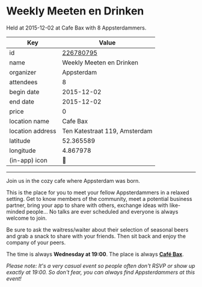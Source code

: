 # Weekly Meeten en Drinken
Held at 2015-12-02 at Cafe Bax with 8 Appsterdammers.
        
|Key|Value
|---|---|
|id|[226780795](https://www.meetup.com/appsterdam/events/226780795/)|
|name|Weekly Meeten en Drinken|
|organizer|Appsterdam|
|attendees|8|
|begin date|2015-12-02|
|end date|2015-12-02|
|price|0|
|location name|Cafe Bax|
|location address|Ten Katestraat 119, Amsterdam|
|latitude|52.365589|
|longitude|4.867978|
|(in-app) icon|🍺|

---

Join us in the cozy cafe where Appsterdam was born.

This is the place for you to meet your fellow Appsterdammers in a relaxed setting. Get to know members of the community, meet a potential business partner, bring your app to share with others, exchange ideas with like-minded people... No talks are ever scheduled and everyone is always welcome to join.

Be sure to ask the waitress/waiter about their selection of seasonal beers and grab a snack to share with your friends. Then sit back and enjoy the company of your peers.

The time is always **Wednesday at 19:00**. The place is always **[Café Bax](http://www.cafebax.nl/)**.

*Please note: It's a very casual event so people often don't RSVP or show up exactly at 19:00. So don't fear, you can *always* find Appsterdammers at this event!*


